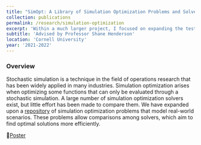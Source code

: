 ```yaml
---
title: "SimOpt: A Library of Simulation Optimization Problems and Solvers"
collection: publications
permalink: /research/simulation-optimization
excerpt: 'Within a much larger project, I focused on expanding the testbed with real-world problems, including a model to minimize COVID-19 infections in a campus setting, to enhance solver testing. I also coded and modified algorithms from literature such as Nelder-Mead of which their solving power on the testbed can then be compared.'
subtitle: 'Advised by Professor Shane Henderson'
location: 'Cornell University'
year: '2021-2022'
---
```

### Overview
Stochastic simulation is a technique in the field of operations research that has been widely applied in many industries. Simulation optimization arises when optimizing some functions that can only be evaluated through a stochastic simulation. A large number of simulation optimization solvers exist, but little effort has been made to compare them. We have expanded upon a [repository](https://github.com/simopt-admin/simopt) of simulation optimization problems that model real-world scenarios. These problems allow comparisons among solvers, which aim to find optimal solutions more efficiently.

📃[Poster](https://ydoj.github.io/files/simopt-poster.pdf)